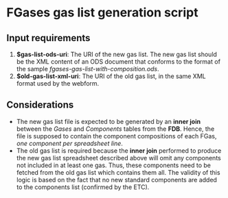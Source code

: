 # FGases gas list generation script

## Input requirements

1. **$gas-list-ods-uri**: The URI of the new gas list. The new gas list should be the XML content of an ODS document that conforms to the format of the sample _fgases-gas-list-with-composition.ods_.
2. **$old-gas-list-xml-uri**: The URI of the old gas list, in the same XML format used by the webform.

## Considerations

- The new gas list file is expected to be generated by an **inner join** between the _Gases_ and _Components_ tables from the **FDB**. Hence, the file is supposed to contain the component compositions of each FGas, _one component per spreadsheet line_.
- The old gas list is required because the **inner join** performed to produce the new gas list spreadsheet described above will omit any components not included in at least one gas. Thus, these components need to be fetched from the old gas list which contains them all. The validity of this logic is based on the fact that no new standard components are added to the components list (confirmed by the ETC).
